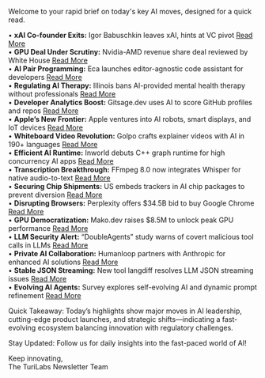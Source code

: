<p>Welcome to your rapid brief on today's key AI moves, designed for a quick read.</p>
<p>• <strong>xAI Co-founder Exits:</strong> Igor Babuschkin leaves xAI, hints at VC pivot <a href="https://techcrunch.com/2025/08/13/co-founder-of-elon-musks-xai-departs-the-company/">Read More</a><br />
• <strong>GPU Deal Under Scrutiny:</strong> Nvidia-AMD revenue share deal reviewed by White House <a href="https://www.tomshardware.com/tech-industry/white-house-confirms-its-still-figuring-out-the-legality-of-revenue-sharing-nvidia-and-amd-deal-for-china-gpu-sales-the-legality-of-it-the-mechanics-of-it-is-still-being-ironed-out">Read More</a><br />
• <strong>AI Pair Programming:</strong> Eca launches editor-agnostic code assistant for developers <a href="https://github.com/editor-code-assistant/eca">Read More</a><br />
• <strong>Regulating AI Therapy:</strong> Illinois bans AI-provided mental health therapy without professionals <a href="https://www.washingtonpost.com/nation/2025/08/12/illinois-ai-therapy-ban/">Read More</a><br />
• <strong>Developer Analytics Boost:</strong> Gitsage.dev uses AI to score GitHub profiles and repos <a href="https://www.gitsage.dev/">Read More</a><br />
• <strong>Apple’s New Frontier:</strong> Apple ventures into AI robots, smart displays, and IoT devices <a href="https://www.bloomberg.com/news/articles/2025-08-13/apple-s-ai-turnaround-plan-robots-lifelike-siri-and-home-security-cameras">Read More</a><br />
• <strong>Whiteboard Video Revolution:</strong> Golpo crafts explainer videos with AI in 190+ languages <a href="https://video.golpoai.com/">Read More</a><br />
• <strong>Efficient AI Runtime:</strong> Inworld debuts C++ graph runtime for high concurrency AI apps <a href="https://inworld.ai/runtime">Read More</a><br />
• <strong>Transcription Breakthrough:</strong> FFmpeg 8.0 now integrates Whisper for native audio-to-text <a href="https://code.ffmpeg.org/FFmpeg/FFmpeg/commit/13ce36fef98a3f4e6d8360c24d6b8434cbb8869b">Read More</a><br />
• <strong>Securing Chip Shipments:</strong> US embeds trackers in AI chip packages to prevent diversion <a href="https://www.reuters.com/world/china/us-embeds-trackers-ai-chip-shipments-catch-diversions-china-sources-say-2025-08-13/">Read More</a><br />
• <strong>Disrupting Browsers:</strong> Perplexity offers $34.5B bid to buy Google Chrome <a href="https://www.theverge.com/news/758218/perplexity-google-chrome-bid-unsolicited-offer">Read More</a><br />
• <strong>GPU Democratization:</strong> Mako.dev raises $8.5M to unlock peak GPU performance <a href="https://mako.dev/blog/we-raised-8-5m">Read More</a><br />
• <strong>LLM Security Alert:</strong> “DoubleAgents” study warns of covert malicious tool calls in LLMs <a href="https://pub.aimind.so/doubleagents-fine-tuning-llms-for-covert-malicious-tool-calls-b8ff00bf513e">Read More</a><br />
• <strong>Private AI Collaboration:</strong> Humanloop partners with Anthropic for enhanced AI solutions <a href="https://humanloop.com/homereply">Read More</a><br />
• <strong>Stable JSON Streaming:</strong> New tool langdiff resolves LLM JSON streaming issues <a href="https://github.com/globalaiplatform/langdiff">Read More</a><br />
• <strong>Evolving AI Agents:</strong> Survey explores self-evolving AI and dynamic prompt refinement <a href="https://arxiv.org/abs/2508.07407">Read More</a></p>
<p>Quick Takeaway: Today’s highlights show major moves in AI leadership, cutting-edge product launches, and strategic shifts—indicating a fast-evolving ecosystem balancing innovation with regulatory challenges.</p>
<p>Stay Updated: Follow us for daily insights into the fast-paced world of AI! </p>
<p>Keep innovating,<br />
The TuriLabs Newsletter Team</p>
